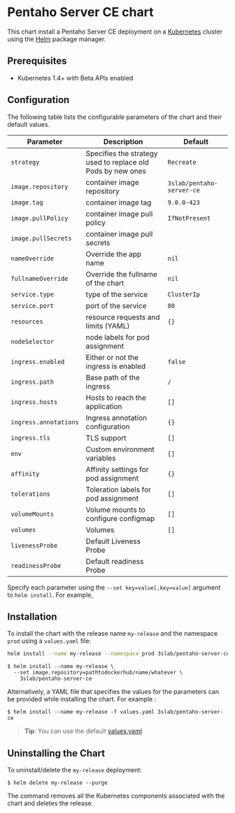 Pentaho Server CE chart
=======================

This chart install a Pentaho Server CE deployment on a [Kubernetes](http://kubernetes.io) cluster using the [Helm](https://helm.sh) package manager.

## Prerequisites

  - Kubernetes 1.4+ with Beta APIs enabled

## Configuration

The following table lists the configurable parameters of the chart and their default values.

Parameter                  | Description                                                              | Default
-------------------------- | ------------------------------------------------------------------------ | -------
`strategy`                 | Specifies the strategy used to replace old Pods by new ones              | `Recreate`
`image.repository`         | container image repository                                               | `3slab/pentaho-server-ce`
`image.tag`                | container image tag                                                      | `9.0.0-423`
`image.pullPolicy`         | container image pull policy                                              | `IfNotPresent`
`image.pullSecrets`        | container image pull secrets                                             |
`nameOverride`             | Override the app name                                                    | `nil`
`fullnameOverride`         | Override the fullname of the chart                                       | `nil`
`service.type`             | type of the service                                                      | `ClusterIp`
`service.port`             | port of the service                                                      | `80`
`resources`                | resource requests and limits (YAML)                                      | `{}`
`nodeSelector`             | node labels for pod assignment                                           |
`ingress.enabled`          | Either or not the ingress is enabled                                     | `false`
`ingress.path`             | Base path of the ingress                                                 | `/`
`ingress.hosts`            | Hosts to reach the application                                           | `[]`
`ingress.annotations`      | Ingress annotation configuration                                         | `{}`
`ingress.tls`              | TLS support                                                              | `[]`
`env`                      | Custom environment variables                                             | `[]`
`affinity`                 | Affinity settings for pod assignment                                     | `{}`
`tolerations`              | Toleration labels for pod assignment                                     | `[]`
`volumeMounts`             | Volume mounts to configure configmap                                     | `[]`
`volumes`                  | Volumes                                                                  | `[]`
`livenessProbe`            | Default Liveness Probe                                                   |
`readinessProbe`           | Default readiness Probe                                                  |

Specify each parameter using the `--set key=value[,key=value]` argument to `helm install`. For example,

## Installation

To install the chart with the release name `my-release` and the namespace `prod` using a `values.yaml` file:

```bash
helm install --name my-release --namespace prod 3slab/pentaho-server-ce -f ./values.yaml
```

```console
$ helm install --name my-release \
  --set image.repository=pathtodockerhub/name/whatever \
    3slab/pentaho-server-ce
```

Alternatively, a YAML file that specifies the values for the parameters can be provided while installing the chart. For example :

```console
$ helm install --name my-release -f values.yaml 3slab/pentaho-server-ce
```

> **Tip**: You can use the default [values.yaml](values.yaml)

## Uninstalling the Chart

To uninstall/delete the `my-release` deployment:

```console
$ helm delete my-release --purge
```

The command removes all the Kubernetes components associated with the chart and deletes the release.
